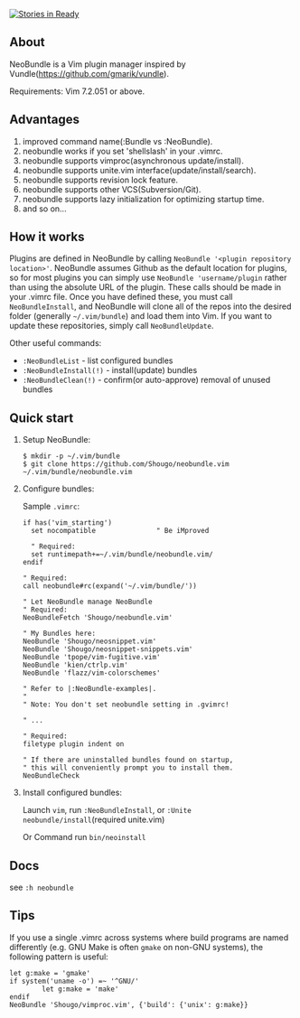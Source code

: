 [![Stories in Ready](https://badge.waffle.io/Shougo/neobundle.vim.png)](https://waffle.io/Shougo/neobundle.vim)

## About

NeoBundle is a Vim plugin manager inspired by Vundle(https://github.com/gmarik/vundle).

Requirements: Vim 7.2.051 or above.

## Advantages

1. improved command name(:Bundle vs :NeoBundle).
2. neobundle works if you set 'shellslash' in your .vimrc.
3. neobundle supports vimproc(asynchronous update/install).
4. neobundle supports unite.vim interface(update/install/search).
5. neobundle supports revision lock feature.
6. neobundle supports other VCS(Subversion/Git).
7. neobundle supports lazy initialization for optimizing startup time.
8. and so on...

## How it works

Plugins are defined in NeoBundle by calling `NeoBundle '<plugin repository location>'`.  NeoBundle
assumes Github as the default location for plugins, so for most plugins you can simply use
`NeoBundle 'username/plugin` rather than using the absolute URL of the plugin.  These calls should
be made in your .vimrc file.  Once you have defined these, you must call `NeoBundleInstall`, and
NeoBundle will clone all of the repos into the desired folder (generally `~/.vim/bundle`) and load
them into Vim.  If you want to update these repositories, simply call `NeoBundleUpdate`.

Other useful commands:
- `:NeoBundleList`          - list configured bundles
- `:NeoBundleInstall(!)`    - install(update) bundles
- `:NeoBundleClean(!)`      - confirm(or auto-approve) removal of unused bundles

## Quick start

1. Setup NeoBundle:

     ```
     $ mkdir -p ~/.vim/bundle
     $ git clone https://github.com/Shougo/neobundle.vim ~/.vim/bundle/neobundle.vim
     ```

2. Configure bundles:

     Sample `.vimrc`:

     ```vim
     if has('vim_starting')
       set nocompatible               " Be iMproved

       " Required:
       set runtimepath+=~/.vim/bundle/neobundle.vim/
     endif

     " Required:
     call neobundle#rc(expand('~/.vim/bundle/'))

     " Let NeoBundle manage NeoBundle
     " Required:
     NeoBundleFetch 'Shougo/neobundle.vim'

     " My Bundles here:
     NeoBundle 'Shougo/neosnippet.vim'
     NeoBundle 'Shougo/neosnippet-snippets.vim'
     NeoBundle 'tpope/vim-fugitive.vim'
     NeoBundle 'kien/ctrlp.vim'
     NeoBundle 'flazz/vim-colorschemes'

     " Refer to |:NeoBundle-examples|.
     "
     " Note: You don't set neobundle setting in .gvimrc!

     " ...

     " Required:
     filetype plugin indent on

     " If there are uninstalled bundles found on startup,
     " this will conveniently prompt you to install them.
     NeoBundleCheck
     ```
3. Install configured bundles:

     Launch `vim`, run `:NeoBundleInstall`, or `:Unite neobundle/install`(required unite.vim)

     Or Command run `bin/neoinstall`

## Docs

see `:h neobundle`


## Tips

If you use a single .vimrc across systems where build programs are
named differently (e.g. GNU Make is often `gmake` on non-GNU
systems), the following pattern is useful:

```vim
let g:make = 'gmake'
if system('uname -o') =~ '^GNU/'
        let g:make = 'make'
endif
NeoBundle 'Shougo/vimproc.vim', {'build': {'unix': g:make}}
```
